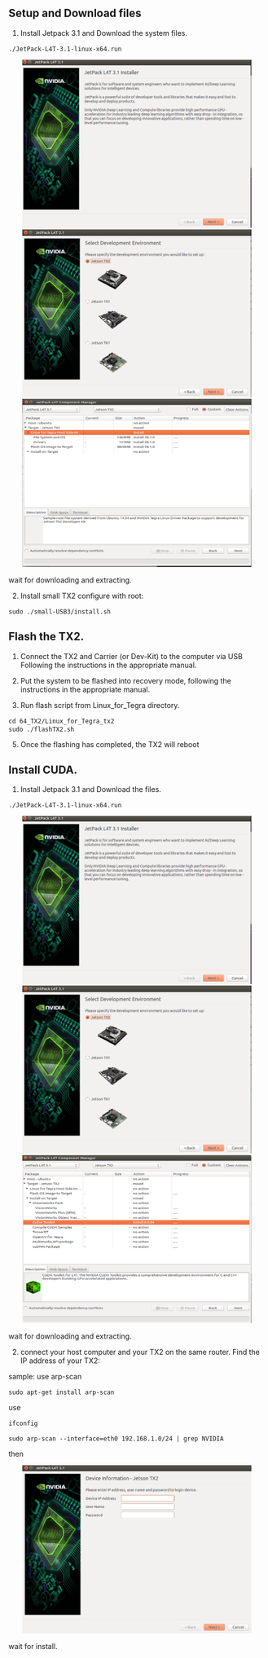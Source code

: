 
## Setup and Download files

1. Install Jetpack 3.1 and Download the system files.

```
./JetPack-L4T-3.1-linux-x64.run
```

<p align="center">
  <img src="figures/0.png" width=450 height=330>
  <img src="figures/1.png" width=450 height=330>
  <img src="figures/2.png" width=450 height=330>
</p>

wait for downloading and extracting.

2. Install small TX2 configure with root:

```
sudo ./small-USB3/install.sh
```

## Flash the TX2.
1. Connect the TX2 and Carrier (or Dev-Kit) to the computer via USB
     Following the instructions in the appropriate manual.

2. Put the system to be flashed into recovery mode, following the 
       instructions in the appropriate manual.

4. Run flash script from Linux_for_Tegra directory.

```
cd 64_TX2/Linux_for_Tegra_tx2
sudo ./flashTX2.sh

```

5. Once the flashing has completed, the TX2 will reboot 

## Install CUDA.

1. Install Jetpack 3.1 and Download the files.

```
./JetPack-L4T-3.1-linux-x64.run
```

<p align="center">
  <img src="figures/0.png" width=450 height=330>
  <img src="figures/1.png" width=450 height=330>
  <img src="figures/3.png" width=450 height=330>
</p>

wait for downloading and extracting.

2. connect your host computer and your TX2 on the same router. Find the IP address of your TX2:

sample: use arp-scan
```
sudo apt-get install arp-scan
```

use 
``` 
ifconfig
```

```
sudo arp-scan --interface=eth0 192.168.1.0/24 | grep NVIDIA
```

then 

<p align="center">
  <img src="figures/4.png" width=450 height=330>
</p>

wait for install.



